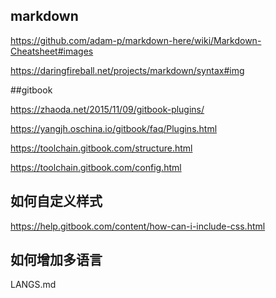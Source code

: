 
## markdown 
https://github.com/adam-p/markdown-here/wiki/Markdown-Cheatsheet#images


https://daringfireball.net/projects/markdown/syntax#img


##gitbook

https://zhaoda.net/2015/11/09/gitbook-plugins/

https://yangjh.oschina.io/gitbook/faq/Plugins.html

https://toolchain.gitbook.com/structure.html



https://toolchain.gitbook.com/config.html


## 如何自定义样式

https://help.gitbook.com/content/how-can-i-include-css.html

##  如何增加多语言


LANGS.md